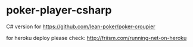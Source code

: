 # poker-player-csharp
C# version for https://github.com/lean-poker/poker-croupier

for heroku deploy please check: http://friism.com/running-net-on-heroku
